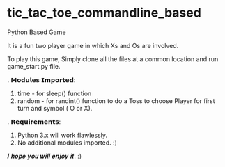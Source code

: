 # tic_tac_toe_commandline_based
Python Based Game

It is a fun two player game in which Xs and Os are involved.

To play this game, Simply clone all the files at a common location and run game_start.py file.


.
𝗠𝗼𝗱𝘂𝗹𝗲𝘀 𝗜𝗺𝗽𝗼𝗿𝘁𝗲𝗱:
1. time   - for sleep() function
2. random - for randint() function to do a Toss to choose Player for first turn and symbol ( O or X).

.
𝗥𝗲𝗾𝘂𝗶𝗿𝗲𝗺𝗲𝗻𝘁𝘀:
1. Python 3.x will work flawlessly.
2. No additional modules imported. :)


𝑰 𝒉𝒐𝒑𝒆 𝒚𝒐𝒖 𝒘𝒊𝒍𝒍 𝒆𝒏𝒋𝒐𝒚 𝒊𝒕. :)
